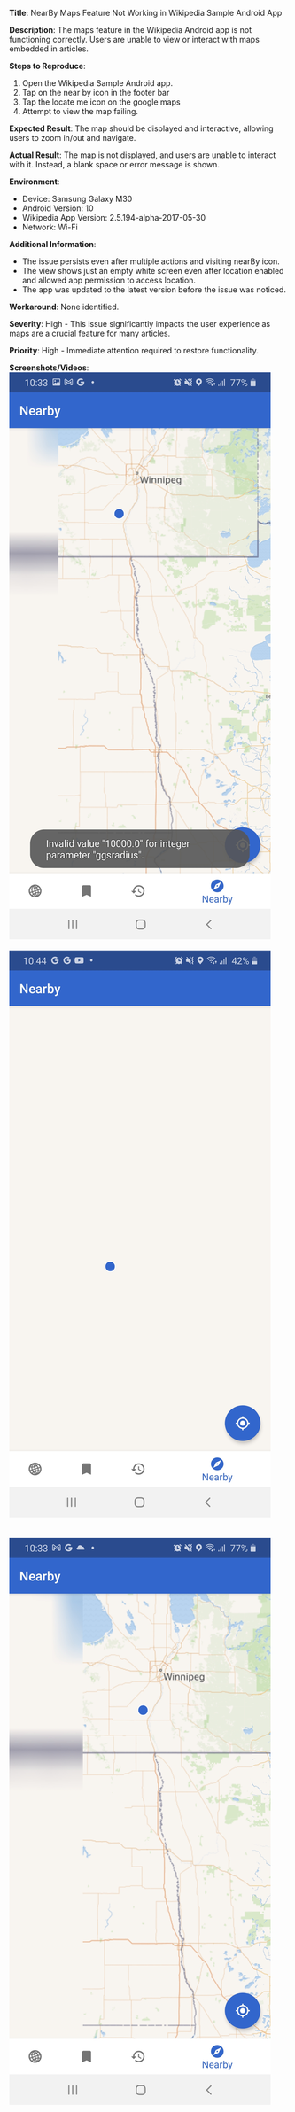 **Title**: NearBy Maps Feature Not Working in Wikipedia Sample Android App

**Description**: The maps feature in the Wikipedia Android app is not functioning correctly. Users are unable to view or interact with maps embedded in articles.

**Steps to Reproduce**:
1. Open the Wikipedia Sample Android app.
2. Tap on the near by icon in the footer bar
3. Tap the locate me icon on the google maps 
4. Attempt to view the map failing.

**Expected Result**: The map should be displayed and interactive, allowing users to zoom in/out and navigate.

**Actual Result**: The map is not displayed, and users are unable to interact with it. Instead, a blank space or error message is shown.

**Environment**:
- Device: Samsung Galaxy M30
- Android Version: 10
- Wikipedia App Version: 2.5.194-alpha-2017-05-30
- Network: Wi-Fi

**Additional Information**:
- The issue persists even after multiple actions and visiting nearBy icon.
- The view shows just an empty white screen even after location enabled and allowed app permission to access location.
- The app was updated to the latest version before the issue was noticed.

**Workaround**: None identified.

**Severity**: High - This issue significantly impacts the user experience as maps are a crucial feature for many articles.

**Priority**: High - Immediate attention required to restore functionality.

**Screenshots/Videos**: 
![1.1.no-near-by-details-issue](../images/1.1.no-near-by-details.jpg)<br /><br /> 
![1.2.no-near-by-details-issue](../images/1.2.no-nearby-details.jpg)<br /><br />  
![1.3.no-near-by-details-issue](../images/1.3.no-near-by-details.jpg)<br /><br /> 